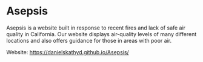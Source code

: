# Asepsis
Asepsis is a website built in response to recent fires and lack of safe air quality in California. Our website displays air-quality levels of many different locations and also offers guidance for those in areas with poor air.

Website: https://danielskathyd.github.io/Asepsis/
